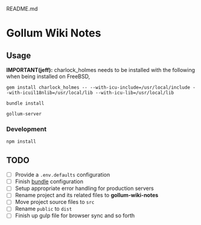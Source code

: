 README.md

# Gollum Wiki Notes

## Usage

**IMPORTANT(jeff):** charlock_holmes needs to be installed with the following
when being installed on FreeBSD,

    gem install charlock_holmes -- --with-icu-include=/usr/local/include --with-icuil18nlib=/usr/local/lib --with-icu-lib=/usr/local/lib

    bundle install

    gollum-server

### Development

    npm install

## TODO

- [ ] Provide a ```.env.defaults``` configuration
- [ ] Finish [bundle](http://bundler.io/v1.13/man/bundle.1.html) configuration
- [ ] Setup appropriate error handling for production servers
- [ ] Rename project and its related files to **gollum-wiki-notes**
- [ ] Move project source files to ```src```
- [ ] Rename ```public``` to ```dist```
- [ ] Finish up gulp file for browser sync and so forth
